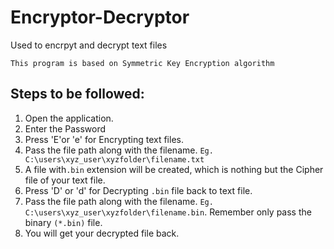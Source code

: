 # Encryptor-Decryptor
Used to encrpyt and decrypt text files

`This program is based on Symmetric Key Encryption algorithm`

## Steps to be followed:
1. Open the application.
2. Enter the Password
3. Press 'E'or 'e' for Encrypting text files.
4. Pass the file path along with the filename. `Eg. C:\users\xyz_user\xyzfolder\filename.txt`
5. A  file with`.bin` extension will be created, which is nothing but the Cipher file of your text file. 
6. Press 'D' or 'd' for Decrypting `.bin` file back to text file.
7. Pass the file path along with the filename. `Eg. C:\users\xyz_user\xyzfolder\filename.bin`. Remember only pass the binary `(*.bin)` file.
8. You will get your decrypted file back.
